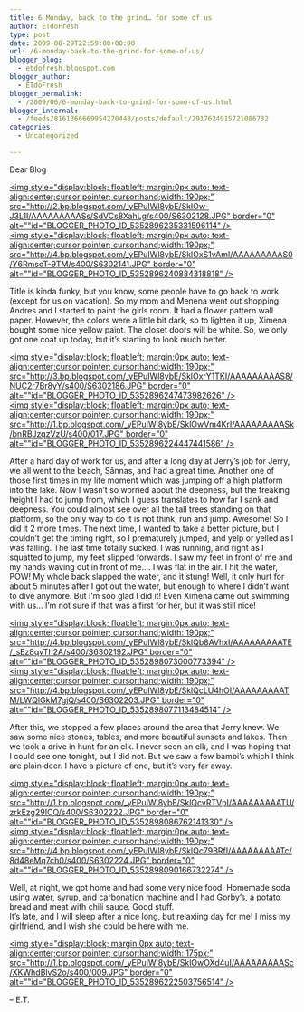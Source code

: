 ```yaml
---
title: 6 Monday, back to the grind… for some of us
author: ETdoFresh
type: post
date: 2009-06-29T22:59:00+00:00
url: /6-monday-back-to-the-grind-for-some-of-us/
blogger_blog:
  - etdofresh.blogspot.com
blogger_author:
  - ETdoFresh
blogger_permalink:
  - /2009/06/6-monday-back-to-grind-for-some-of-us.html
blogger_internal:
  - /feeds/8161366669954270448/posts/default/2917624915721086732
categories:
  - Uncategorized

---
```

<div>
  Dear Blog
</div>

[<img style="display:block; float:left; margin:0px auto; text-align:center;cursor:pointer; cursor:hand;width: 190px;" src="http://2.bp.blogspot.com/_yEPuIWl8ybE/SklOw-J3L1I/AAAAAAAAASs/SdVCs8XahLg/s400/S6302128.JPG" border="0" alt=""id="BLOGGER_PHOTO_ID_5352896235331596114" />][1]  
[<img style="display:block; float:left; margin:0px auto; text-align:center;cursor:pointer; cursor:hand;width: 190px;" src="http://4.bp.blogspot.com/_yEPuIWl8ybE/SklOxS1vAmI/AAAAAAAAAS0/Y6RmsoT-9TM/s400/S6302141.JPG" border="0" alt=""id="BLOGGER_PHOTO_ID_5352896240884318818" />][2]

<div>
  Title is kinda funky, but you know, some people have to go back to work (except for us on vacation). So my mom and Menena went out shopping. Andres and I started to paint the girls room. It had a flower pattern wall paper. However, the colors were a little bit dark, so to lighten it up, Ximena bought some nice yellow paint. The closet doors will be white. So, we only got one coat up today, but it&#8217;s starting to look much better.
</div>

[<img style="display:block; float:left; margin:0px auto; text-align:center;cursor:pointer; cursor:hand;width: 190px;" src="http://3.bp.blogspot.com/_yEPuIWl8ybE/SklOxrY1TKI/AAAAAAAAAS8/NUC2r7Br8yY/s400/S6302186.JPG" border="0" alt=""id="BLOGGER_PHOTO_ID_5352896247473982626" />][3]  
[<img style="display:block; float:left; margin:0px auto; text-align:center;cursor:pointer; cursor:hand;width: 190px;" src="http://1.bp.blogspot.com/_yEPuIWl8ybE/SklOwVm4KrI/AAAAAAAAASk/bnRBJzqzVzU/s400/017.JPG" border="0" alt=""id="BLOGGER_PHOTO_ID_5352896224447441586" />][4]

<div>
  After a hard day of work for us, and after a long day at Jerry&#8217;s job for Jerry, we all went to the beach, Sånnas, and had a great time. Another one of those first times in my life moment which was jumping off a high platform into the lake. Now I wasn&#8217;t so worried about the deepness, but the freaking height I had to jump from, which I guess translates to how far I sank and deepness. You could almost see over all the tall trees standing on that platform, so the only way to do it is not think, run and jump. Awesome! So I did it 2 more times. The next time, I wanted to take a better picture, but I couldn&#8217;t get the timing right, so I prematurely jumped, and yelp or yelled as I was falling. The last time totally sucked. I was running, and right as I squatted to jump, my feet slipped forwards. I saw my feet in front of me and my hands waving out in front of me&#8230;. I was flat in the air. I hit the water, POW! My whole back slapped the water, and it stung! Well, it only hurt for about 5 minutes after I got out the water, but enough to where I didn&#8217;t want to dive anymore. But I&#8217;m soo glad I did it! Even Ximena came out swimming with us&#8230; I&#8217;m not sure if that was a first for her, but it was still nice!
</div>

[<img style="display:block; float:left; margin:0px auto; text-align:center;cursor:pointer; cursor:hand;width: 190px;" src="http://4.bp.blogspot.com/_yEPuIWl8ybE/SklQb8AVhxI/AAAAAAAAATE/_sEz8qvTh2A/s400/S6302192.JPG" border="0" alt=""id="BLOGGER_PHOTO_ID_5352898073000773394" />][5]  
[<img style="display:block; float:left; margin:0px auto; text-align:center;cursor:pointer; cursor:hand;width: 190px;" src="http://4.bp.blogspot.com/_yEPuIWl8ybE/SklQcLU4hOI/AAAAAAAAATM/LWQIGkM7gjQ/s400/S6302203.JPG" border="0" alt=""id="BLOGGER_PHOTO_ID_5352898077113484514" />][6]

<div>
  After this, we stopped a few places around the area that Jerry knew. We saw some nice stones, tables, and more beautiful sunsets and lakes. Then we took a drive in hunt for an elk. I never seen an elk, and I was hoping that I could see one tonight, but I did not. But we saw a few bambi&#8217;s which I think are plain deer. I have a picture of one, but it&#8217;s very far away.
</div>

[<img style="display:block; float:left; margin:0px auto; text-align:center;cursor:pointer; cursor:hand;width: 190px;" src="http://1.bp.blogspot.com/_yEPuIWl8ybE/SklQcvRTVpI/AAAAAAAAATU/zrkEzg29ICQ/s400/S6302222.JPG" border="0" alt=""id="BLOGGER_PHOTO_ID_5352898086762141330" />][7]  
[<img style="display:block; float:left; margin:0px auto; text-align:center;cursor:pointer; cursor:hand;width: 190px;" src="http://4.bp.blogspot.com/_yEPuIWl8ybE/SklQc79BRfI/AAAAAAAAATc/8d48eMq7ch0/s400/S6302224.JPG" border="0" alt=""id="BLOGGER_PHOTO_ID_5352898090166732274" />][8]

<div>
  Well, at night, we got home and had some very nice food. Homemade soda using water, syrup, and carbonation machine and I had Gorby&#8217;s, a potato bread and meat with chili sauce. Good stuff.
</div>

<div>
  It&#8217;s late, and I will sleep after a nice long, but relaxiing day for me! I miss my girlfriend, and I wish she could be here with me.
</div>

[<img style="display:block; margin:0px auto; text-align:center;cursor:pointer; cursor:hand;width: 175px;" src="http://1.bp.blogspot.com/_yEPuIWl8ybE/SklOwOXd4uI/AAAAAAAAASc/XKWhdBlvS2o/s400/009.JPG" border="0" alt=""id="BLOGGER_PHOTO_ID_5352896222503756514" />][9]

<div>
  &#8211; E.T.
</div>

 [1]: http://2.bp.blogspot.com/_yEPuIWl8ybE/SklOw-J3L1I/AAAAAAAAASs/SdVCs8XahLg/s1600/S6302128.JPG
 [2]: http://4.bp.blogspot.com/_yEPuIWl8ybE/SklOxS1vAmI/AAAAAAAAAS0/Y6RmsoT-9TM/s1600/S6302141.JPG
 [3]: http://3.bp.blogspot.com/_yEPuIWl8ybE/SklOxrY1TKI/AAAAAAAAAS8/NUC2r7Br8yY/s1600/S6302186.JPG
 [4]: http://1.bp.blogspot.com/_yEPuIWl8ybE/SklOwVm4KrI/AAAAAAAAASk/bnRBJzqzVzU/s1600/017.JPG
 [5]: http://4.bp.blogspot.com/_yEPuIWl8ybE/SklQb8AVhxI/AAAAAAAAATE/_sEz8qvTh2A/s1600/S6302192.JPG
 [6]: http://4.bp.blogspot.com/_yEPuIWl8ybE/SklQcLU4hOI/AAAAAAAAATM/LWQIGkM7gjQ/s1600/S6302203.JPG
 [7]: http://1.bp.blogspot.com/_yEPuIWl8ybE/SklQcvRTVpI/AAAAAAAAATU/zrkEzg29ICQ/s1600/S6302222.JPG
 [8]: http://4.bp.blogspot.com/_yEPuIWl8ybE/SklQc79BRfI/AAAAAAAAATc/8d48eMq7ch0/s1600/S6302224.JPG
 [9]: http://1.bp.blogspot.com/_yEPuIWl8ybE/SklOwOXd4uI/AAAAAAAAASc/XKWhdBlvS2o/s1600/009.JPG
